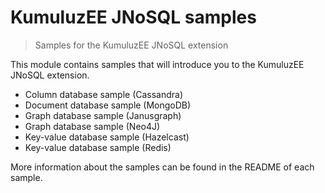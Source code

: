 # KumuluzEE JNoSQL samples

> Samples for the KumuluzEE JNoSQL extension

This module contains samples that will introduce you to the
KumuluzEE JNoSQL extension.

- Column database sample (Cassandra)
- Document database sample (MongoDB)
- Graph database sample (Janusgraph)
- Graph database sample (Neo4J)
- Key-value database sample (Hazelcast)
- Key-value database sample (Redis)

More information about the samples can be
found in the README of each sample.